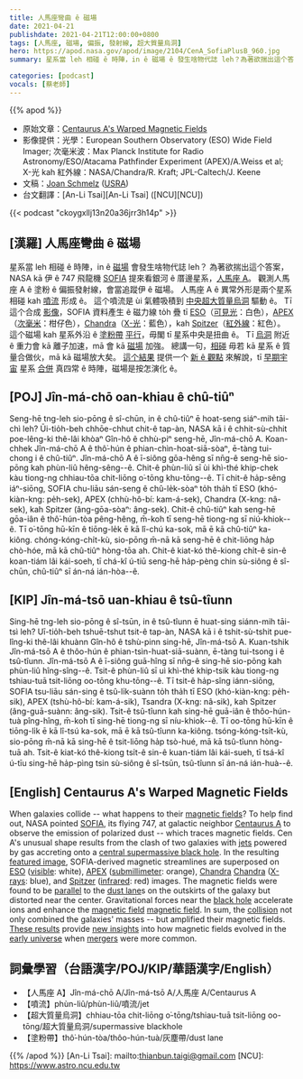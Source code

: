 ```yaml
---
title: 人馬座彎曲 ê 磁場
date: 2021-04-21
publishdate: 2021-04-21T12:00:00+0800
tags: [人馬座, 磁場, 偏振, 發射線, 超大質量烏洞]
hero: https://apod.nasa.gov/apod/image/2104/CenA_SofiaPlusB_960.jpg
summary: 星系當 leh 相碰 ê 時陣，in ê 磁場 ê 發生啥物代誌 leh？為著欲揣出這个答案，NASA kā 伊 ê 747 飛龍機 SOFIA 提來看銀河 ê 厝邊星系，人馬座 A。

categories: [podcast]
vocals: [蔡老師]
---
```


{{% apod %}}

- 原始文章：[Centaurus A's Warped Magnetic Fields](https://apod.nasa.gov/apod/ap210421.html)
- 影像提供：光學：European Southern Observatory (ESO) Wide Field Imager; 次毫米波：Max Planck Institute for Radio Astronomy/ESO/Atacama Pathfinder Experiment (APEX)/A.Weiss et al; X-光 kah 紅外線：NASA/Chandra/R. Kraft; JPL-Caltech/J. Keene
- 文稿：[Joan Schmelz](https://www.sofia.usra.edu/science/science-team/joan-schmelz) ([USRA](https://www.usra.edu/))
- 台文翻譯：[An-Li Tsai][An-Li Tsai] ([NCU][NCU])

{{< podcast "ckoygxllj13n20a36jrr3h14p" >}}

## [漢羅] 人馬座彎曲 ê 磁場
星系當 leh 相碰 ê 時陣，in ê [磁場][magnetic fields] 會發生啥物代誌 leh？
為著欲揣出這个答案，NASA kā 伊 ê 747 飛龍機 [SOFIA][SOFIA] 提來看銀河 ê 厝邊星系，[人馬座 A][Centaurus A]。
觀測人馬座 A ê 塗粉 ê 偏振發射線，會當追蹤伊 ê 磁場。
人馬座 A ê 異常外形是兩个星系相碰 kah [噴流][jets] 形成 ê。
這个噴流是 ùi 氣體吸積到 [中央超大質量烏洞][central supermassive black hole] 驅動 ê。
Tī 這个合成 [影像][featured image]，SOFIA 資料產生 ê 磁力線 to̍h 疊 tī [ESO][ESO]（[可見光][visible]：白色），[APEX][APEX]（[次毫米][submillimeter]：柑仔色），[Chandra][Chandra]（[X-光][X-rays]：藍色），kah [Spitzer][Spitzer]（[紅外線][infrared]：紅色）。
這个磁場 kah 星系外沿 ê [塗粉帶][dust lane] [平行][parallel]，毋閣 tī 星系中央是扭曲 ê。
Tī [烏洞][black hole] 附近 ê 重力會 kā 離子加速，mā 會 kā [磁場][magnetic field] 加強。
總講一句，[相碰][collision] 毋若 kā 星系 ê 質量合做伙，mā kā 磁場放大矣。
[這个結果][These results] 提供一个 [新 ê 觀點][new insights] 來解說，tī [早期宇宙][early universe] 星系 [合併][mergers] 真四常 ê 時陣，磁場是按怎演化 ê。


## [POJ] Jîn-má-chō oan-khiau ê chû-tiûⁿ
Seng-hē tng-leh sio-pōng ê sî-chūn, in ê chû-tiûⁿ ē hoat-seng siáⁿ-mih tāi-chì leh?
Ūi-tio̍h-beh chhōe-chhut chit-ê tap-àn, NASA kā i ê chhit-sù-chhit poe-lêng-ki thê-lâi khòaⁿ Gîn-hô ê chhù-piⁿ seng-hē, Jîn-má-chō A.
Koan-chhek Jîn-má-chō A ê thô͘-hún ê phian-chìn-hoat-siā-sòaⁿ, ē-tàng tui-chong i ê chû-tiûⁿ.
Jîn-má-chō A ê ī-siông gōa-hêng sī nn̄g-ê seng-hē sio-pōng kah phùn-liû hêng-sêng--ê.
Chit-ê phùn-liû sī ùi khì-thé khip-chek kàu tiong-ng chhiau-tōa chit-liōng o͘-tōng khu-tōng--ê.
Tī chit-ê ha̍p-sêng iáⁿ-siōng, SOFIA chu-liāu sán-seng ê chû-le̍k-sòaⁿ to̍h tha̍h tī ESO (khó-kiàn-kng: pe̍h-sek), APEX (chhù-hô-bí: kam-á-sek), Chandra (X-kng: nâ-sek), kah Spitzer (âng-gōa-sòaⁿ: âng-sek).
Chit-ê chû-tiûⁿ kah seng-hē gōa-iân ê thô͘-hún-tòa pêng-hêng, m̄-koh tī seng-hē tiong-ng sī niú-khiok--ê.
Tī o͘-tōng hū-kīn ê tiōng-le̍k ē kā lî-chú ka-sok, mā ē kā chû-tiûⁿ ka-kiông.
chóng-kóng-chi̍t-kù, sio-pōng m̄-nā kā seng-hē ê chit-liōng ha̍p chò-hóe, mā kā chû-tiûⁿ hòng-tōa ah.
Chit-ê kiat-kó thê-kiong chi̍t-ê sin-ê koan-tiám lâi kái-soeh, tī chá-kî ú-tiū seng-hē ha̍p-pèng chin sù-siông ê sî-chūn, chû-tiûⁿ sī án-ná ián-hòa--ê.


## [KIP] Jîn-má-tsō uan-khiau ê tsû-tîunn
Sing-hē tng-leh sio-pōng ê sî-tsūn, in ê tsû-tîunn ē huat-sing siánn-mih tāi-tsì leh?
Uī-tio̍h-beh tshuē-tshut tsit-ê tap-àn, NASA kā i ê tshit-sù-tshit pue-lîng-ki thê-lâi khuànn Gîn-hô ê tshù-pinn sing-hē, Jîn-má-tsō A.
Kuan-tshik Jîn-má-tsō A ê thôo-hún ê phian-tsìn-huat-siā-suànn, ē-tàng tui-tsong i ê tsû-tîunn.
Jîn-má-tsō A ê ī-siông guā-hîng sī nn̄g-ê sing-hē sio-pōng kah phùn-liû hîng-sîng--ê.
Tsit-ê phùn-liû sī uì khì-thé khip-tsik kàu tiong-ng tshiau-tuā tsit-liōng oo-tōng khu-tōng--ê.
Tī tsit-ê ha̍p-sîng iánn-siōng, SOFIA tsu-liāu sán-sing ê tsû-li̍k-suànn to̍h tha̍h tī ESO (khó-kiàn-kng: pe̍h-sik), APEX (tshù-hô-bí: kam-á-sik), Tsandra (X-kng: nâ-sik), kah Spitzer (âng-guā-suànn: âng-sik).
Tsit-ê tsû-tîunn kah sing-hē guā-iân ê thôo-hún-tuà pîng-hîng, m̄-koh tī sing-hē tiong-ng sī níu-khiok--ê.
Tī oo-tōng hū-kīn ê tiōng-li̍k ē kā lî-tsú ka-sok, mā ē kā tsû-tîunn ka-kiông.
tsóng-kóng-tsi̍t-kù, sio-pōng m̄-nā kā sing-hē ê tsit-liōng ha̍p tsò-hué, mā kā tsû-tîunn hòng-tuā ah.
Tsit-ê kiat-kó thê-kiong tsi̍t-ê sin-ê kuan-tiám lâi kái-sueh, tī tsá-kî ú-tīu sing-hē ha̍p-pìng tsin sù-siông ê sî-tsūn, tsû-tîunn sī án-ná ián-huà--ê.

## [English] Centaurus A's Warped Magnetic Fields

When galaxies collide -- what happens to their [magnetic fields][magnetic fields]? To help find out, NASA pointed [SOFIA][SOFIA], its flying 747, at galactic neighbor [Centaurus A][Centaurus A] to observe the emission of polarized dust -- which traces magnetic fields. Cen A's unusual shape results from the clash of two galaxies with [jets][jets] powered by gas accreting onto a [central supermassive black hole][central supermassive black hole]. In the resulting [featured image][featured image], SOFIA-derived magnetic streamlines are superposed on [ESO][ESO] ([visible][visible]: white), [APEX][APEX] ([submillimeter][submillimeter]: orange), [Chandra] [Chandra] ([X-rays][X-rays]: blue), and [Spitzer][Spitzer] ([infrared][infrared]: red) images. The magnetic fields were found to be [parallel][parallel] to the [dust lane][dust lane]s on the outskirts of the galaxy but distorted near the center. Gravitational forces near the [black hole][black hole] accelerate ions and enhance the [magnetic field] [magnetic field]. In sum, the [collision][collision] not only combined the galaxies' masses -- but amplified their magnetic fields. [These results][These results] provide [new insights][new insights] into how magnetic fields evolved in the [early universe][early universe] when [mergers][mergers] were more common.



## 詞彙學習（台語漢字/POJ/KIP/華語漢字/English）

- 【人馬座 A】Jîn-má-chō A/Jîn-má-tsō A/人馬座 A/Centaurus A
- 【噴流】phùn-liû/phùn-liû/噴流/jet
- 【超大質量烏洞】chhiau-tōa chit-liōng o͘-tōng/tshiau-tuā tsit-liōng oo-tōng/超大質量烏洞/supermassive blackhole
- 【塗粉帶】thô͘-hún-tòa/thôo-hún-tuà/灰塵帶/dust lane


{{% /apod %}}
[An-Li Tsai]: mailto:thianbun.taigi@gmail.com
[NCU]: https://www.astro.ncu.edu.tw

[magnetic fields]:https://pwg.gsfc.nasa.gov/Education/Imagnet.html
[SOFIA]:https://www.nasa.gov/mission_pages/SOFIA/index.html
[Centaurus A]:https://en.wikipedia.org/wiki/Centaurus_A
[jets]:https://apod.nasa.gov/apod/ap210117.html
[central supermassive black hole]:https://apod.nasa.gov/apod/ap210331.html
[featured image]:https://www.nasa.gov/feature/galactic-merger-warps-magnetic-fields
[ESO]:https://www.eso.org/public/
[visible]:https://science.nasa.gov/ems/09_visiblelight
[APEX]:http://www.apex-telescope.org/ns/
[submillimeter]:https://en.wikipedia.org/wiki/Far-infrared_astronomy
[Chandra]:https://www.nasa.gov/mission_pages/chandra/main/index.html
[X-rays]:https://science.nasa.gov/ems/11_xrays
[Spitzer]:https://www.nasa.gov/mission_pages/spitzer/main/index.html
[infrared]:https://science.nasa.gov/ems/07_infraredwaves
[parallel]:https://www.mathsisfun.com/geometry/parallel-lines.html
[dust lane]:https://apod.nasa.gov/apod/ap151119.html
[black hole]:https://apod.nasa.gov/apod/ap210416.html
[magnetic field]:https://phet.colorado.edu/sims/cheerpj/faraday/latest/faraday.html
[collision]:https://en.wikipedia.org/wiki/Galaxy_merger
[These results]:https://www.nature.com/articles/s41550-021-01329-9.epdf
[new insights]:https://i.pinimg.com/originals/d6/dc/8b/d6dc8b1771b697ff2992982482911274.jpg
[early universe]:https://apod.nasa.gov/apod/ap121014.html
[mergers]:https://apod.nasa.gov/apod/ap130514.html
